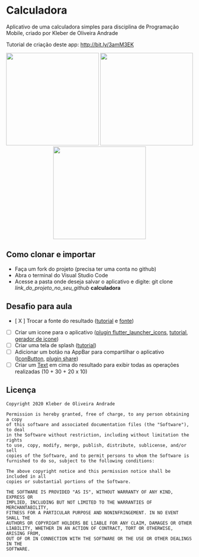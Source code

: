 # Calculadora

Aplicativo de uma calculadora simples para disciplina de Programação Mobile, criado por Kleber de Oliveira Andrade

Tutorial de criação deste app: http://bit.ly/3amM3EK

<p align="center">
    <img src="https://miro.medium.com/max/1188/1*lmJYUZewi8iDqJxplhsB5A.png" width="250"/>
    <img src="https://miro.medium.com/max/1188/1*wd0_FiEC_XbBAu_FjeUBVA.png" width="250"/>
    <img src="https://miro.medium.com/max/1188/1*28KOKtKidXh0KN3TmVpoCw.png" width="250"/>
</p>

## Como clonar e importar

*   Faça um fork do projeto (precisa ter uma conta no github)
*   Abra o terminal do Visual Studio Code
*   Acesse a pasta onde deseja salvar o aplicativo e digite: git clone *link_do_projeto_no_seu_github* **calculadora**

## Desafio para aula

*   [ X ] Trocar a fonte do resultado ([tutorial](https://flutter.dev/docs/cookbook/design/fonts) e [fonte](https://www.dafont.com/pt/calculator.font))
*   [ ] Criar um icone para o aplicativo ([plugin flutter_launcher_icons](https://pub.dev/packages/flutter_launcher_icons), [tutorial](https://medium.com/@psyanite/how-to-add-app-launcher-icons-in-flutter-bd92b0e0873a), [gerador de icone](https://romannurik.github.io/AndroidAssetStudio/icons-launcher.html))
*   [ ] Criar uma tela de splash ([tutorial](https://morioh.com/p/98894cc3a48d))
*   [ ] Adicionar um botão na AppBar para compartilhar o aplicativo ([IconButton](https://medium.com/@mirmahfuz/playing-with-flutter-appbar-a5362428d13d), [plugin share](https://pub.dev/packages/share))
*   [ ] Criar um [Text](https://api.flutter.dev/flutter/widgets/Text-class.html) em cima do resultado para exibir todas as operações realizadas (10 + 30 + 20 x 10) 

## Licença

    Copyright 2020 Kleber de Oliveira Andrade
    
    Permission is hereby granted, free of charge, to any person obtaining a copy
    of this software and associated documentation files (the "Software"), to deal
    in the Software without restriction, including without limitation the rights
    to use, copy, modify, merge, publish, distribute, sublicense, and/or sell
    copies of the Software, and to permit persons to whom the Software is
    furnished to do so, subject to the following conditions:
    
    The above copyright notice and this permission notice shall be included in all
    copies or substantial portions of the Software.
    
    THE SOFTWARE IS PROVIDED "AS IS", WITHOUT WARRANTY OF ANY KIND, EXPRESS OR
    IMPLIED, INCLUDING BUT NOT LIMITED TO THE WARRANTIES OF MERCHANTABILITY,
    FITNESS FOR A PARTICULAR PURPOSE AND NONINFRINGEMENT. IN NO EVENT SHALL THE
    AUTHORS OR COPYRIGHT HOLDERS BE LIABLE FOR ANY CLAIM, DAMAGES OR OTHER
    LIABILITY, WHETHER IN AN ACTION OF CONTRACT, TORT OR OTHERWISE, ARISING FROM,
    OUT OF OR IN CONNECTION WITH THE SOFTWARE OR THE USE OR OTHER DEALINGS IN THE
    SOFTWARE.
